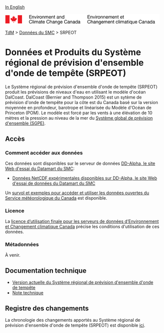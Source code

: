[In English](readme_resps_en.md)

![ECCC logo](../../img_eccc-logo.png)

[TdM](../../readme_fr.md) > [Données du SMC](../readme_fr.md) > SRPEOT

# Données et Produits du Système régional de prévision d'ensemble d'onde de tempête (SRPEOT)

Le Système régional de prévision d'ensemble d'onde de tempête (SRPEOT) produit les prévisions de niveaux d'eau en utilisant le modèle d'océan DalCoast. DalCoast (Bernier and Thompson 2015) est un sytème de prévision d'onde de tempête pour la côte est du Canada basé sur la version moyennée en profondeur, barotrope et linéarisée du Modèle d'Océan de Princeton (POM). Le modèle est forcé par les vents à une élévation de 10 mètres et la pression au niveau de la mer du [Système global de prévision d'ensemble (SGPE)](../nwp_geps/readme_geps_fr.md).

## Accès

### Comment accéder aux données

Ces données sont disponibles sur le serveur de données [DD-Alpha, le site Web d'essai du Datamart du SMC](../../msc-datamart/readme_fr.md):

* [Données NetCDF expérimentales disponibles sur DD-Alpha, le site Web d'essai de données du Datamart du SMC](readme_resps-datamart_fr.md)

Un [survol et exemples pour accéder et utiliser les données ouvertes du Service météorologique du Canada](../../usage/readme_fr.md) est disponible.

### Licence

La [licence d’utilisation finale pour les serveurs de données d’Environnement et Changement climatique Canada](../../licence/readme_fr.md) précise les conditions d'utilisation de ces données.

### Métadonnées

À venir.

## Documentation technique

* [Version actuelle du Système régional de prévision d'ensemble d'onde de tempête](https://collaboration.cmc.ec.gc.ca/cmc/CMOI/product_guide/docs/tech_specifications/tech_specifications_RESPS_f.pdf)
* [Note technique](http://collaboration.cmc.ec.gc.ca/cmc/CMOI/product_guide/docs/tech_notes/technote_resps_f.pdf)

## Registre des changements

La chronologie des changements apportés au Système régional de prévision d'ensemble d'onde de tempête (SRPEOT) est disponible [ici](changelog_resps_fr.md).
